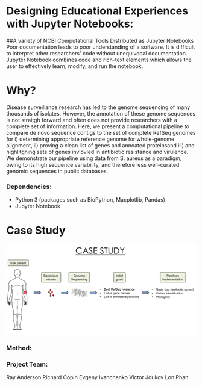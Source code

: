 # Designing Educational Experiences with Jupyter Notebooks:
##A variety of NCBI Computational Tools Distributed as Jupyter Notebooks
Poor documentation leads to poor understanding of a software. It is difficult to interpret other researchers' code without unequivocal documentation. Jupyter Notebook combines code and rich-text elements which allows the user to effectively learn, modify, and run the notebook.


# Why?
 
Disease surveillance research has led to the genome sequencing of many thousands of isolates. However, the annotation of these genome sequences is not straitgh forward and often does not provide researchers with a complete set of information. Here, we present a computational pipeline to compare de novo sequence contigs to the set of complete RefSeq genomes for i) determining appropriate reference genome for whole-genome alignment, ii) proving a clean list of genes and annoated proteinsand iii) and highlitghing sets of genes invlovled in antibiotic resistance and virulence. We demonstrate our pipeline using data from S. aureus as a paradigm, owing to its high sequence variability, and therefore less well-curated genomic sequences in public databases.

### Dependencies:
* Python 3 (packages such as BioPython, Macplotlib, Pandas)
* Jupyter Notebook


# Case Study
![My image](https://github.com/NCBI-Hackathons/NCBIJupyter/blob/master/case_study.png)

### Method:




### Project Team:
Ray Anderson
Richard Copin 
Evgeny Ivanchenko
Victor Joukov
Lon Phan






